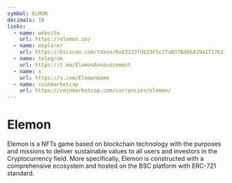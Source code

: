 ```yaml
---
symbol: ELMON
decimals: 18
links:
  - name: website
    url: https://elemon.io/
  - name: explorer
    url: https://bscscan.com/token/0xE3233fdb23F1c27aB37Bd66A19a1f1762fCf5f3F
  - name: telegram
    url: https://t.me/ElemonAnnouncement
  - name: x
    url: https://x.com/ElemonGame
  - name: coinmarketcap
    url: https://coinmarketcap.com/currencies/elemon/
---
```


# Elemon

Elemon is a NFTs game based on blockchain technology with the purposes and missions to deliver sustainable values to all users and investors in the Cryptocurrency field. More specifically, Elemon is constructed with a comprehensive ecosystem and hosted on the BSC platform with ERC-721 standard.
